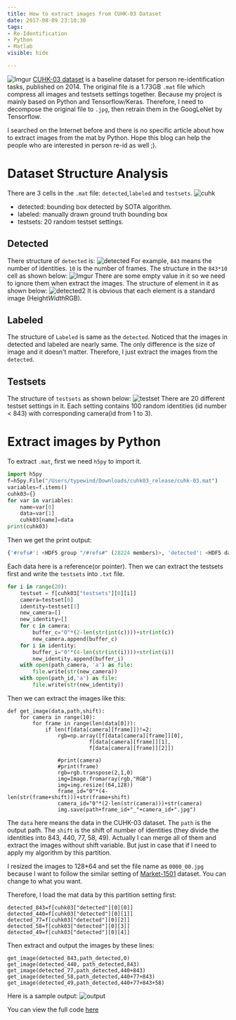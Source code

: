 ```yaml
---
title: How to extract images from CUHK-03 Dataset
date: 2017-08-09 23:10:30
tags:
- Re-Identification
- Python
- Matlab
visible: hide

---
```

![Imgur](http://i.imgur.com/JMpyncZ.png)
[CUHK-03 dataset](http://www.ee.cuhk.edu.hk/~xgwang/CUHK_identification.html) is a baseline dataset for person re-identification tasks, published on 2014. The original file is a 1.73GB `.mat` file which compress all images and testsets settings together. Because my project is mainly based on Python and Tensorflow/Keras. Therefore, I need to decompose the original file to `.jpg`, then retrain them in the GoogLeNet by Tensorflow.   

I searched on the Internet before and there is no specific article about how to extract images from the mat by Python. Hope this blog can help the people who are interested in person re-id as well ;).

<!--more-->

# Dataset Structure Analysis
There are 3 cells in the `.mat` file: `detected`,`labeled` and `testsets`.
![cuhk](http://i.imgur.com/ZGGDMWq.png)
- detected: bounding box detected by SOTA algorithm.
- labeled: manually drawn ground truth bounding box
- testsets: 20 random testset settings. 

## Detected
There structure of `detected` is:
![detected](http://i.imgur.com/P1lNONr.png)
For example, `843` means the number of identities. `10` is the number of frames. The structure in the `843*10` cell as shown below:
![Imgur](http://i.imgur.com/FDRWiug.png)
There are some empty value in it so we need to ignore them when extract the images. The structure of element in it as shown below:
![detected2](http://i.imgur.com/5iJYWp4.png)
It is obvious that each element is a standard image (Height*Width*RGB). 

## Labeled
The structure of  `Labeled` is same as the `detected`. Noticed that the images in detected and labeled are nearly same. The only difference is the size of image and it doesn't matter. Therefore, I just extract the images from the `detected`.

## Testsets
The structure of `testsets` as shown below:
![testset](http://i.imgur.com/og9h1r5.png)
There are 20 different testset settings in it. Each setting contains 100 random identities (id number < 843) with corresponding camera(id from 1 to 3). 

# Extract images by Python
To extract `.mat`, first we need `h5py` to import it. 
```python
import h5py
f=h5py.File("/Users/typewind/Downloads/cuhk03_release/cuhk-03.mat")
variables=f.items()
cuhk03={}
for var in variables:
    name=var[0]
    data=var[1]
    cuhk03[name]=data
print(cuhk03)
```
Then we get the print output:
```python
{'#refs#': <HDF5 group "/#refs#" (28224 members)>, 'detected': <HDF5 dataset "detected": shape (1, 5), type "|O">, 'labeled': <HDF5 dataset "labeled": shape (1, 5), type "|O">, 'testsets': <HDF5 dataset "testsets": shape (1, 20), type "|O">}
```

Each data here is a reference(or pointer). Then we can extract the testsets first and write the `testsets` into `.txt` file. 


```python
for i in range(20):
    testset = f[cuhk03["testsets"][0][i]]
    camera=testset[0]
    identity=testset[1]
    new_camera=[]
    new_identity=[]
    for c in camera:
        buffer_c="0"*(2-len(str(int(c))))+str(int(c))
        new_camera.append(buffer_c)
    for i in identity:
        buffer_i="0"*(4-len(str(int(i))))+str(int(i))
        new_identity.append(buffer_i)
    with open(path_camera, 'a') as file:
        file.write(str(new_camera))
    with open(path_id,'a') as file:
        file.write(str(new_identity))
```

Then we can extract the images like this:
```
def get_image(data,path,shift):
    for camera in range(10):
        for frame in range(len(data[0])):
            if len(f[data[camera][frame]])!=2:
                rgb=np.array([f[data[camera][frame]][0],
                          f[data[camera][frame]][1],
                          f[data[camera][frame]][2]])

                #print(camera)
                #print(frame)
                rgb=rgb.transpose(2,1,0)
                img=Image.fromarray(rgb,"RGB")
                img=img.resize((64,128))
                frame_id="0"*(4-len(str(frame+shift)))+str(frame+shift)
                camera_id="0"*(2-len(str(camera)))+str(camera)
                img.save(path+frame_id+"_"+camera_id+".jpg")
```

The `data` here means the data in the CUHK-03 dataset. The `path` is the output path. The `shift` is the shift of number of identities (they divide the identities into 843, 440, 77, 58, 49). Actually I can merge all of them and extract the images without shift variable. But just in case that if I need to apply my algorithm by this partition. 

I resized the images to 128*64 and set the file name as `0000_00.jpg` because I want to follow the similar setting of [Market-1501](http://www.liangzheng.org/Project/project_reid.html) dataset. You can change to what you want.

Therefore, I load the mat data by this partition setting first:
```
detected_843=f[cuhk03["detected"][0][0]]
detected_440=f[cuhk03["detected"][0][1]]
detected_77=f[cuhk03["detected"][0][2]]
detected_58=f[cuhk03["detected"][0][3]]
detected_49=f[cuhk03["detected"][0][4]]
```
Then extract and output the images by these lines:
```
get_image(detected_843,path_detected,0)
get_image(detected_440, path_detected,843)
get_image(detected_77,path_detected,440+843)
get_image(detected_58,path_detected,440+77+843)
get_image(detected_49,path_detected,440+77+843+58)
```

Here is a sample output:
![output](http://i.imgur.com/2qsIReC.png)

You can view the full code [here](https://github.com/typewind/Re_ID_Public/blob/master/cuhk03_image.py)